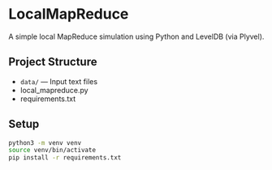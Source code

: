 # LocalMapReduce

A simple local MapReduce simulation using Python and LevelDB (via Plyvel).

## Project Structure
- `data/` — Input text files
- local_mapreduce.py
- requirements.txt

## Setup
```bash
python3 -m venv venv
source venv/bin/activate
pip install -r requirements.txt
